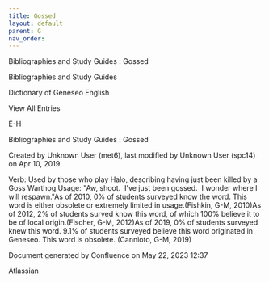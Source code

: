 ```yaml
---
title: Gossed
layout: default
parent: G
nav_order:
---
```


Bibliographies and Study Guides : Gossed

Bibliographies and Study Guides

Dictionary of Geneseo English

View All Entries

E-H

Bibliographies and Study Guides : Gossed

Created by  Unknown User (met6), last modified by  Unknown User (spc14) on Apr 10, 2019

Verb: Used by those who play Halo, describing having just been killed by a Goss Warthog.Usage: &quot;Aw, shoot.  I've just been gossed.  I wonder where I will respawn.&quot;As of 2010, 0% of students surveyed know the word. This word is either obsolete or extremely limited in usage.(Fishkin, G-M, 2010)As of 2012, 2% of students surved know this word, of which 100% believe it to be of local origin.(Fischer, G-M, 2012)As of 2019, 0% of students surveyed knew this word. 9.1% of students surveyed believe this word originated in Geneseo. This word is obsolete. (Cannioto, G-M, 2019)

Document generated by Confluence on May 22, 2023 12:37

Atlassian
